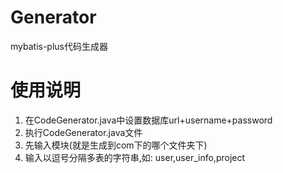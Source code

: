# Generator
mybatis-plus代码生成器

# 使用说明
1. 在CodeGenerator.java中设置数据库url+username+password
2. 执行CodeGenerator.java文件
3. 先输入模块(就是生成到com下的哪个文件夹下)
4. 输入以逗号分隔多表的字符串,如:      user,user_info,project
